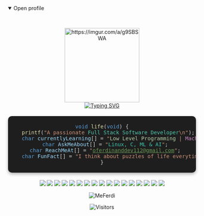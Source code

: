 <details open=""><summary>Open profile</summary><p><br></p><div>  <div align="center"><img height="200" alt="https://imgur.com/a/g9SBSWA" src="https://i.imgur.com/BlWTAcj.jpeg">  </div>  <div align="center">      <a href="https://git.io/typing-svg"><img src="https://readme-typing-svg.demolab.com?font=VT323&amp;size=35&amp;duration=3500&amp;pause=300&amp;color=A89568&amp;center=true&amp;vCenter=true&amp;width=500&amp;lines=Hi 👋,Welcome+to+my+profile!;I'm Ferdynand Odhiambo" alt="Typing SVG"></a>  </div></div>

<!-- C-style info card -->
<div align="center">
<pre style="background: #1E1E1E; padding: 20px; border-radius: 10px; font-family: 'Fira Code', monospace; color: #D4D4D4; box-shadow: 0 4px 8px rgba(0,0,0,0.3); max-width: 600px; margin: 20px auto;">
<span style="color: #569CD6;">void</span> <span style="color: #DCDCAA;">life</span>(<span style="color: #569CD6;">void</span>) {
  <span style="color: #DCDCAA;">printf</span>(<span style="color: #CE9178;">"A passionate <span style="color: #4EC9B0;">Full Stack Software Developer</span>\n"</span>);
  <span style="color: #569CD6;">char</span> <span style="color: #9CDCFE;">currentlyLearning</span>[] = <span style="color: #CE9178;">"<span style="color: #B5CEA8;">Low Level Programming</span> | <span style="color: #C586C0;">Machine Learning and AI</span>"</span>;
  <span style="color: #569CD6;">char</span> <span style="color: #9CDCFE;">AskMeAbout</span>[] = <span style="color: #CE9178;">"<span style="color: #3DC9B0;">Linux, C, ML & AI</span>"</span>;
  <span style="color: #569CD6;">char</span> <span style="color: #9CDCFE;">ReachMeAt</span>[] = <span style="color: #CE9178;">"<span style="text-decoration: underline; color: #6A9955;">oferdinanddev112@gmail.com</span>"</span>;
  <span style="color: #569CD6;">char</span> <span style="color: #9CDCFE;">FunFact</span>[] = <span style="color: #CE9178;">"I think about puzzles of life everytime"</span>;
}
</pre>
</div>


<div align="center">
  <p align="center">
    <img src="https://img.shields.io/badge/JavaScript-F7DF1E?style=for-the-badge&logo=javascript&logoColor=black" />
    <img src="https://img.shields.io/badge/TypeScript-3178C6?style=for-the-badge&logo=typescript&logoColor=white" />
    <img src="https://img.shields.io/badge/Python-3776AB?style=for-the-badge&logo=python&logoColor=white" />
    <img src="https://img.shields.io/badge/Go-00ADD8?style=for-the-badge&logo=go&logoColor=white" />
    <img src="https://img.shields.io/badge/Node.js-339933?style=for-the-badge&logo=nodedotjs&logoColor=white" />
    <img src="https://img.shields.io/badge/Django-092E20?style=for-the-badge&logo=django&logoColor=white" />
    <img src="https://img.shields.io/badge/Redux-764ABC?style=for-the-badge&logo=redux&logoColor=white" />
    <img src="https://img.shields.io/badge/GraphQL-E10098?style=for-the-badge&logo=graphql&logoColor=white" />
    <img src="https://img.shields.io/badge/MySQL-4479A1?style=for-the-badge&logo=mysql&logoColor=white" />
    <img src="https://img.shields.io/badge/MongoDB-47A248?style=for-the-badge&logo=mongodb&logoColor=white" />
    <img src="https://img.shields.io/badge/Redis-DC382D?style=for-the-badge&logo=redis&logoColor=white" />
    <img src="https://img.shields.io/badge/Docker-2496ED?style=for-the-badge&logo=docker&logoColor=white" />
    <img src="https://img.shields.io/badge/AWS-232F3E?style=for-the-badge&logo=amazonaws&logoColor=white" />
    <img src="https://img.shields.io/badge/RabbitMQ-FF6600?style=for-the-badge&logo=rabbitmq&logoColor=white" />
    <img src="https://img.shields.io/badge/Jira-0052CC?style=for-the-badge&logo=jira&logoColor=white" />
    <img src="https://img.shields.io/badge/HTML5-E34F26?style=for-the-badge&logo=html5&logoColor=white" />
    <img src="https://img.shields.io/badge/CSS3-1572B6?style=for-the-badge&logo=css3&logoColor=white" />
  </p>
  
  <p align="center"> <img src="https://github-readme-stats.vercel.app/api?username=MeFerdi&show_icons=true" alt="MeFerdi"> </p>
</div>

<p align="center">
  <img align="middle" src="https://visitor-badge.laobi.icu/badge?page_id=MeFerdi.MeFerdi" alt="Visitors">
</p>
